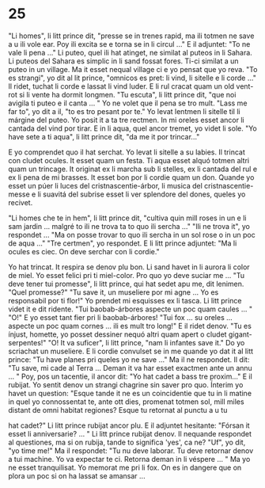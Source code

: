 # 25

"Li homes", li litt prince dit, "presse se in trenes rapid, ma ili totmen ne save a u ili vole ear. Poy ili
excita se e torna se in li circul ..." E il adjuntet:
"To ne vale li pena ..."
Li puteo, quel ili hat atinget, ne similat al puteos in li Sahara. Li puteos del Sahara es simplic in li
sand fossat fores. Ti-ci similat a un puteo in un village. Ma it esset nequal village ci e yo pensat que
yo reva.
"To es strangi", yo dit al lit prince, "omnicos es pret: li vind, li sitelle e li corde ..."
Il ridet, tuchat li corde e lassat li vind luder. E li rul cracat quam un old vent-rot si li vente ha dormit
longmen.
"Tu escuta", li litt prince dit, "que noi avigila ti puteo e il canta ... "
Yo ne volet que il pena se tro mult.
"Lass me far to", yo dit a il, "to es tro pesant por te."
Yo levat lentmen li sitelle til li márgine del puteo. Yo posit it a ta tre rectmen. In mi oreles esset
ancor li cantada del vind por tirar. E in li aqua, quel ancor tremet, yo videt li sole.
"Yo have sete a ti aqua", li litt prince dit, "da me it por trincar..."

E yo comprendet quo il hat serchat.
Yo levat li sitelle a su labies. Il trincat con cludet ocules. It esset quam un festa. Ti aqua esset alquó
totmen altri quam un trincage. It originat ex li marcha sub li stelles, ex li cantada del rul e ex li pena
de mi brasses. It esset bon por li cordie quam un don. Quande yo esset un púer li luces del
cristnascentie-árbor, li musica del cristnascentie-messe e li suavitá del subrise esset li ver splendore
del dones, queles yo recivet.

"Li homes che te in hem", li litt prince dit, "cultiva quin mill roses in un e li sam jardin ... malgré to
ili ne trova ta to quo ili sercha ..."
"Ili ne trova it", yo respondet ...
"Ma on posse trovar to quo ili sercha in un sol rose o in un poc de aqua ..."
"Tre certmen", yo respondet.
E li litt prince adjuntet:
"Ma li ocules es ciec. On deve serchar con li cordie."

Yo hat trincat. It respira se denov plu bon. Li sand havet in li aurora li color de miel. Yo esset felici
pri ti miel-color. Pro quo yo deve suciar me ...
"Tu deve tener tui promesse", li litt prince, qui hat sedet apu me, dit lenimen.
"Quel promesse?"
"Tu save it, un museliere por mi agne ... Yo es responsabil por ti flor!"
Yo prendet mi esquisses ex li tasca. Li litt prince videt it e dit ridente.
"Tui baobab-árbores aspecte un poc quam caules ... "
"O!"
E yo esset tant fier pri li baobab-árbores!
"Tui fox ... su oreles ... aspecte un poc quam cornes ... ili es mult tro long!"
E il ridet denov.
"Tu es ínjust, homette, yo posset dessiner nequó altri quam apert o cludet gigant-serpentes!"
"O! It va suficer", li litt prince, "nam li infantes save it."
Do yo scriachat un museliere. E li cordie convulset se in me quande yo dat it al litt prince:
"Tu have planes pri queles yo ne save ..."
Ma il ne respondet. Il dit:
"Tu save, mi cade al Terra ... Deman it va har esset exactmen ante un annu ... "
Poy, pos un tacentie, il ancor dit:
"Yo hat cadet a bass tre proxim..."
E il rubijat.
Yo sentit denov un strangi chagrine sin saver pro quo.
Ínterim yo havet un question:
"Esque tande it ne es un coincidentie que tu in li matine in quel yo connossentat te, ante ott dies,
promenat totmen sol, mill miles distant de omni habitat regiones? Esque tu retornat al punctu a u tu

hat cadet?"
Li litt prince rubijat ancor plu.
E il adjuntet hesitante:
"Fórsan it esset li anniversarie? ... "
Li litt prince rubijat denov. Il nequande respondet al questiones, ma si on rubija, tande to significa
'yes', ca ne?
"Uf", yo dit, "yo time me!"
Ma il respondet:
"Tu nu deve laborar. Tu deve retornar denov a tui machine. Yo va expectar te ci. Retorna deman in li
véspere ... "
Ma yo ne esset tranquilisat. Yo memorat me pri li fox. On es in dangere que on plora un poc si on ha
lassat se amansar ...

